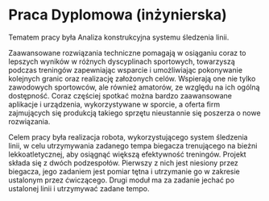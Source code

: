 # Praca Dyplomowa (inżynierska)
Tematem pracy była Analiza konstrukcyjna systemu śledzenia linii.

Zaawansowane rozwiązania techniczne pomagają w osiąganiu coraz to lepszych wyników w różnych dyscyplinach sportowych,
towarzyszą podczas treningów zapewniając wsparcie i umożliwiając pokonywanie kolejnych granic oraz realizację założonych celów.
Wspierają one nie tylko zawodowych sportowców, ale również amatorów, ze względu na ich ogólną dostępność. 
Coraz częściej spotkać można bardzo zaawansowane aplikacje i urządzenia, wykorzystywane w sporcie, 
a oferta firm zajmujących się produkcją takiego sprzętu nieustannie się poszerza o nowe rozwiązania.

Celem pracy była realizacja robota, wykorzystującego system śledzenia linii, w celu utrzymywania zadanego tempa biegacza trenującego na bieżni lekkoatletycznej, 
aby osiągnąć większą efektywność treningów. Projekt składa się z dwóch podzespołów. 
Pierwszy z nich jest niesiony przez biegacza, jego zadaniem jest pomiar tętna i utrzymanie go w zakresie ustalonym przez ćwiczącego. 
Drugi moduł ma za zadanie jechać po ustalonej linii i utrzymywać zadane tempo.


